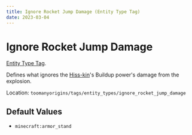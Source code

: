 ```yaml
---
title: Ignore Rocket Jump Damage (Entity Type Tag)
date: 2023-03-04
---
```

# Ignore Rocket Jump Damage

[Entity Type Tag](../tags.md).

Defines what ignores the [Hiss-kin](../../origins/toomanyorigins/hisskin.md)'s Buildup power's damage from the explosion.

Location: `toomanyorigins/tags/entity_types/ignore_rocket_jump_damage`

## Default Values
- `minecraft:armor_stand`